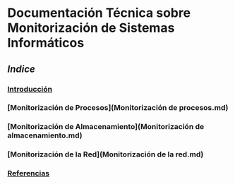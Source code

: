 # **Documentación Técnica sobre Monitorización de Sistemas Informáticos**

## *Indice*

### [Introducción](Introducción.md)

### [Monitorización de Procesos](Monitorización de procesos.md)

### [Monitorización de Almacenamiento](Monitorización de almacenamiento.md)

### [Monitorización de la Red](Monitorización de la red.md)

### [Referencias](Referencias.md)
